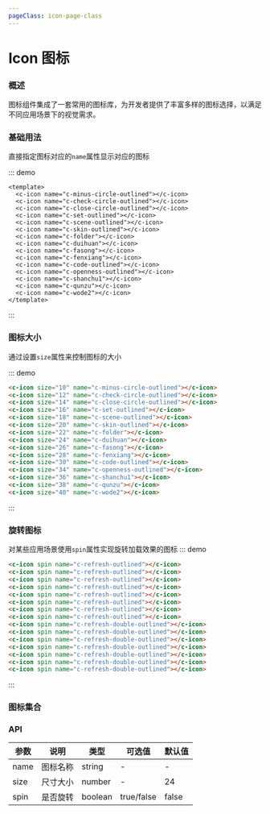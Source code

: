 ```yaml
---
pageClass: icon-page-class
---
```


# Icon 图标

### 概述

图标组件集成了一套常用的图标库，为开发者提供了丰富多样的图标选择，以满足不同应用场景下的视觉需求。

### 基础用法

直接指定图标对应的`name`属性显示对应的图标

::: demo

```vue
<template>
  <c-icon name="c-minus-circle-outlined"></c-icon>
  <c-icon name="c-check-circle-outlined"></c-icon>
  <c-icon name="c-close-circle-outlined"></c-icon>
  <c-icon name="c-set-outlined"></c-icon>
  <c-icon name="c-scene-outlined"></c-icon>
  <c-icon name="c-skin-outlined"></c-icon>
  <c-icon name="c-folder"></c-icon>
  <c-icon name="c-duihuan"></c-icon>
  <c-icon name="c-fasong"></c-icon>
  <c-icon name="c-fenxiang"></c-icon>
  <c-icon name="c-code-outlined"></c-icon>
  <c-icon name="c-openness-outlined"></c-icon>
  <c-icon name="c-shanchu1"></c-icon>
  <c-icon name="c-qunzu"></c-icon>
  <c-icon name="c-wode2"></c-icon>
</template>
```

:::

<demo src="../demos/icon.vue" title="Demo block" desc="use demo"></demo>

### 图标大小

通过设置`size`属性来控制图标的大小

::: demo

```html
<c-icon size="10" name="c-minus-circle-outlined"></c-icon>
<c-icon size="12" name="c-check-circle-outlined"></c-icon>
<c-icon size="14" name="c-close-circle-outlined"></c-icon>
<c-icon size="16" name="c-set-outlined"></c-icon>
<c-icon size="18" name="c-scene-outlined"></c-icon>
<c-icon size="20" name="c-skin-outlined"></c-icon>
<c-icon size="22" name="c-folder"></c-icon>
<c-icon size="24" name="c-duihuan"></c-icon>
<c-icon size="26" name="c-fasong"></c-icon>
<c-icon size="28" name="c-fenxiang"></c-icon>
<c-icon size="30" name="c-code-outlined"></c-icon>
<c-icon size="34" name="c-openness-outlined"></c-icon>
<c-icon size="36" name="c-shanchu1"></c-icon>
<c-icon size="38" name="c-qunzu"></c-icon>
<c-icon size="40" name="c-wode2"></c-icon>
```

:::

### 旋转图标

对某些应用场景使用`spin`属性实现旋转加载效果的图标
::: demo

```html
<c-icon spin name="c-refresh-outlined"></c-icon>
<c-icon spin name="c-refresh-outlined"></c-icon>
<c-icon spin name="c-refresh-outlined"></c-icon>
<c-icon spin name="c-refresh-outlined"></c-icon>
<c-icon spin name="c-refresh-outlined"></c-icon>
<c-icon spin name="c-refresh-outlined"></c-icon>
<c-icon spin name="c-refresh-outlined"></c-icon>
<c-icon spin name="c-refresh-outlined"></c-icon>
<c-icon spin name="c-refresh-double-outlined"></c-icon>
<c-icon spin name="c-refresh-double-outlined"></c-icon>
<c-icon spin name="c-refresh-double-outlined"></c-icon>
<c-icon spin name="c-refresh-double-outlined"></c-icon>
<c-icon spin name="c-refresh-double-outlined"></c-icon>
<c-icon spin name="c-refresh-double-outlined"></c-icon>
<c-icon spin name="c-refresh-double-outlined"></c-icon>
```

:::

### 图标集合

<!-- <IconList/> -->

### API

| 参数 | 说明     | 类型    | 可选值     | 默认值 |
| ---- | -------- | ------- | ---------- | ------ |
| name | 图标名称 | string  | -          | -      |
| size | 尺寸大小 | number  | -          | 24     |
| spin | 是否旋转 | boolean | true/false | false  |
